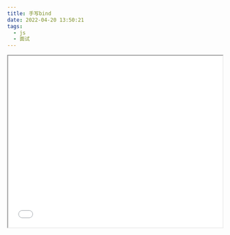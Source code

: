 ```yaml
---
title: 手写bind
date: 2022-04-20 13:50:21
tags:
  - js
  - 面试
---
```


<iframe width="500px" height="400px" src="/html/custom-bind.html" sandbox></iframe>

